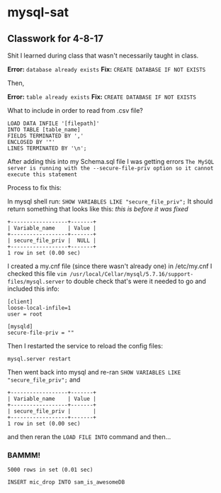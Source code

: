 # mysql-sat
## Classwork for 4-8-17

Shit I learned during class that wasn't necessarily taught in class.

**Error:** `database already exists` 
**Fix:** `CREATE DATABASE IF NOT EXISTS` 

Then,

**Error:** `table already exists` 
**Fix:** `CREATE DATABASE IF NOT EXISTS` 

What to include in order to read from .csv file?

```
LOAD DATA INFILE '[filepath]'
INTO TABLE [table_name]
FIELDS TERMINATED BY ',' 
ENCLOSED BY '"'
LINES TERMINATED BY '\n';

```
After adding this into my Schema.sql file I was getting errors `The MySQL server is running with the --secure-file-priv option so it cannot execute this statement`

Process to fix this:

In mysql shell run:
`SHOW VARIABLES LIKE "secure_file_priv";`
It should return something that looks like this:
*this is before it was fixed*
```
+------------------+-------+
| Variable_name    | Value |
+------------------+-------+
| secure_file_priv |  NULL |
+------------------+-------+
1 row in set (0.00 sec)

```
I created a my.cnf file (since there wasn't already one) in /etc/my.cnf
I checked this file `vim /usr/local/Cellar/mysql/5.7.16/support-files/mysql.server` to double check that's were it needed to go
and included this info:

```
[client]
loose-local-infile=1
user = root

[mysqld]
secure-file-priv = ""

```
Then I restarted the service to reload the config files:

`mysql.server restart`

Then went back into mysql and re-ran `SHOW VARIABLES LIKE "secure_file_priv";` and

```
+------------------+-------+
| Variable_name    | Value |
+------------------+-------+
| secure_file_priv |       |
+------------------+-------+
1 row in set (0.00 sec)
```
and then reran the `LOAD FILE INTO` command and then...

### BAMMM!
`5000 rows in set (0.01 sec)`

`INSERT mic_drop INTO sam_is_awesomeDB`

